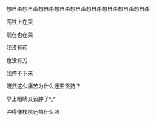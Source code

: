 想自杀想自杀想自杀想自杀想自杀想自杀想自杀想自杀想自杀

高铁上在哭

现在也在哭

我没有药

也没有刀

我停不下来

既然这么痛苦为什么还要坚持？

早上眼睛又该肿了^_^

肿得像核桃还拍什么照
